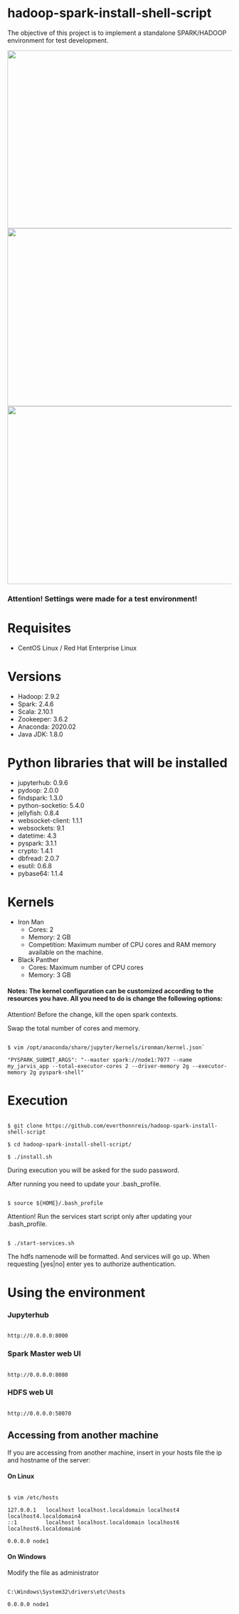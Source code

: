 # hadoop-spark-install-shell-script
The objective of this project is to implement a standalone SPARK/HADOOP environment for test development.


<img src="https://user-images.githubusercontent.com/67954957/128548227-8591f6e2-4d23-4f7d-80a9-fa7dafaa2e58.png" width="800" height="400">
<img src="https://user-images.githubusercontent.com/67954957/128548304-0fcbbeb8-71b4-4118-aa74-5fad7bcd5288.png" width="800" height="400">
<img src="https://user-images.githubusercontent.com/67954957/128548376-ffecf056-021a-4c41-bf05-384575147eaa.png" width="800" height="400">

### Attention! Settings were made for a test environment!

# Requisites

* CentOS Linux / Red Hat Enterprise Linux

# Versions
* Hadoop: 2.9.2
* Spark: 2.4.6
* Scala: 2.10.1
* Zookeeper: 3.6.2
* Anaconda: 2020.02
* Java JDK: 1.8.0

# Python libraries that will be installed 
* jupyterhub: 0.9.6
* pydoop: 2.0.0
* findspark: 1.3.0 
* python-socketio: 5.4.0
* jellyfish: 0.8.4 
* websocket-client: 1.1.1 
* websockets: 9.1 
* datetime: 4.3 
* pyspark: 3.1.1
* crypto: 1.4.1
* dbfread: 2.0.7 
* esutil: 0.6.8
* pybase64: 1.1.4


# Kernels
* Iron Man
  - Cores: 2
  - Memory: 2 GB
  - Competition: Maximum number of CPU cores and RAM memory available on the machine. 
* Black Panther
  - Cores: Maximum number of CPU cores
  - Memory: 3 GB

#### Notes: The kernel configuration can be customized according to the resources you have. All you need to do is change the following options:
Attention! Before the change, kill the open spark contexts.

Swap the total number of cores and memory.

```

$ vim /opt/anaconda/share/jupyter/kernels/ironman/kernel.json`

"PYSPARK_SUBMIT_ARGS": "--master spark://node1:7077 --name my_jarvis_app --total-executor-cores 2 --driver-memory 2g --executor-memory 2g pyspark-shell" 

```


# Execution

```

$ git clone https://github.com/everthonnreis/hadoop-spark-install-shell-script

$ cd hadoop-spark-install-shell-script/

$ ./install.sh

```
During execution you will be asked for the sudo password.

After running you need to update your .bash_profile.
```

$ source ${HOME}/.bash_profile

```
Attention! Run the services start script only after updating your .bash_profile.

```

$ ./start-services.sh

```
The hdfs namenode will be formatted. And services will go up. When requesting [yes|no] enter yes to authorize authentication.

# Using the environment

### Jupyterhub
```

http://0.0.0.0:8000

```
### Spark Master web UI
```

http://0.0.0.0:8080

```
### HDFS web UI
```

http://0.0.0.0:50070

```
## Accessing from another machine

If you are accessing from another machine, insert in your hosts file the ip and hostname of the server:

#### On Linux
```

$ vim /etc/hosts

127.0.0.1   localhost localhost.localdomain localhost4 localhost4.localdomain4
::1         localhost localhost.localdomain localhost6 localhost6.localdomain6

0.0.0.0 node1

```
#### On Windows
Modify the file as administrator 
```

C:\Windows\System32\drivers\etc\hosts

0.0.0.0 node1

```




